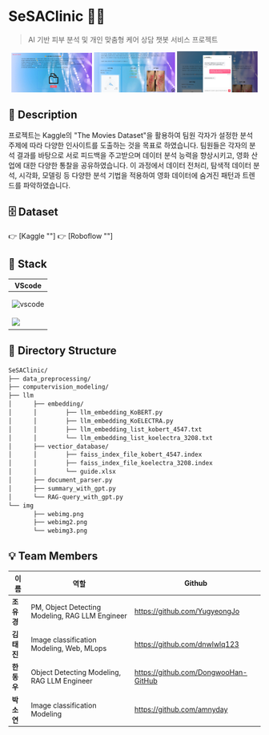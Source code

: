 # SeSAClinic 💆✨

> AI 기반 피부 분석 및 개인 맞춤형 케어 상담 챗봇 서비스 프로젝트

<p align="center">
  <img src="./img/webimg.png" width="32%" />
  <img src="./img/webimg2.png" width="32%" />
  <img src="./img/webimg3.png" width="32%" />
</p>

## 📖 Description
프로젝트는 Kaggle의 "The Movies Dataset"을 활용하여 팀원 각자가 설정한 분석 주제에 따라 다양한 인사이트를 도출하는 것을 목표로 하였습니다. 
팀원들은 각자의 분석 결과를 바탕으로 서로 피드백을 주고받으며 데이터 분석 능력을 향상시키고, 영화 산업에 대한 다양한 통찰을 공유하였습니다. 
이 과정에서 데이터 전처리, 탐색적 데이터 분석, 시각화, 모델링 등 다양한 분석 기법을 적용하여 영화 데이터에 숨겨진 패턴과 트렌드를 파악하였습니다.

## 🗄️ Dataset
👉 [Kaggle ""]
👉 [Roboflow ""]

## 🔧 Stack

|<center>VScode</center>|
|--|
|<p align="center"><img alt="vscode" src="./icons/VSCode-Light.svg" width="48"></p>|
|<img src="https://img.shields.io/badge/visual studio code-007ACC?style=for-the-badge&logo=visualstudiocode&logoColor=white">|

## 📂 Directory Structure

```markdown
SeSAClinic/
├── data_preprocessing/
├── computervision_modeling/
├── llm
│      ├── embedding/
│      │        ├── llm_embedding_KoBERT.py
│      │        ├── llm_embedding_KoELECTRA.py
│      │        ├── llm_embedding_list_kobert_4547.txt
│      │        └── llm_embedding_list_koelectra_3208.txt
│      ├── vectior_database/
│      │        ├── faiss_index_file_kobert_4547.index
│      │        ├── faiss_index_file_koelectra_3208.index
│      │        └── guide.xlsx
│      ├── document_parser.py
│      ├── summary_with_gpt.py
│      └── RAG-query_with_gpt.py
└── img
       ├── webimg.png
       ├── webimg2.png
       └── webimg3.png
```

## 💡 Team Members 
|이름|역할|Github|
|--|--|--|
|**조유경**|PM, Object Detecting Modeling, RAG LLM Engineer|https://github.com/YugyeongJo|
|**김태진**|Image classification Modeling, Web, MLops|https://github.com/dnwlwlq123|
|**한동우**|Object Detecting Modeling, RAG LLM Engineer|https://github.com/DongwooHan-GitHub|
|**박소연**|Image classification Modeling|https://github.com/amnyday|
